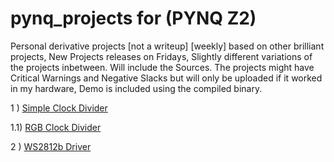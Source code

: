 # pynq_projects for (PYNQ Z2)
Personal derivative projects [not a writeup] [weekly] based on other brilliant projects,
New Projects releases on Fridays, Slightly different variations of the projects inbetween.
Will include the Sources. The projects might have Critical Warnings and Negative Slacks but will only be uploaded if it worked in my hardware, Demo is included using the compiled binary.

1 ) [Simple Clock Divider](https://github.com/ZeroX29a/pynq_clock_Divider_with_sw)

1.1) [RGB Clock Divider](https://github.com/ZeroX29a/pynq_rgb_with_ClockDivider)

2 ) [WS2812b Driver](https://github.com/ZeroX29a/pynq_ws2812b_anfry)
